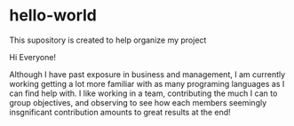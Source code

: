 # hello-world
This supository is created to help organize my project

Hi Everyone!

Although I have past exposure in business and management, I am currently working getting a lot more familiar with as many programing languages as I can find help with. 
I like working in a team, contributing the much I can to group objectives, and observing to see how each members seemingly insgnificant contribution amounts to great results at the end!
